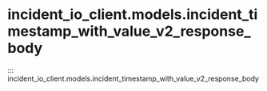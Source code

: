 # incident_io_client.models.incident_timestamp_with_value_v2_response_body

::: incident_io_client.models.incident_timestamp_with_value_v2_response_body